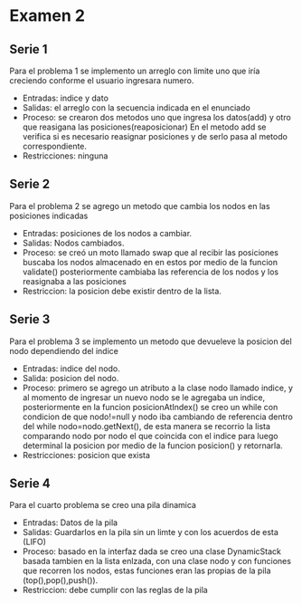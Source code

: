 Examen 2
=========

Serie 1
--------

Para el problema 1 se implemento un arreglo con limite uno que iría creciendo conforme el usuario ingresara numero.

* Entradas: indice y dato
* Salidas: el arreglo con la secuencia indicada en el enunciado
* Proceso: se crearon dos metodos uno que ingresa los datos(add) y otro que reasigana las posiciones(reaposicionar)
En el metodo add se verifica si es necesario reasignar posiciones y de serlo pasa al metodo correspondiente.
* Restricciones: ninguna

Serie 2
--------

Para el problema 2 se agrego un metodo que cambia los nodos en las posiciones indicadas

* Entradas: posiciones de los nodos a cambiar.
* Salidas: Nodos cambiados.
* Proceso: se creó un moto llamado swap que al recibir las posiciones buscaba los nodos almacenado en en estos
por medio de la funcion validate() posteriormente cambiaba las referencia de los nodos y los reasignaba a las posiciones
* Restriccion: la posicion debe existir dentro de la lista.

Serie 3
--------

Para el problema 3 se implemento un metodo que devueleve la posicion del nodo dependiendo del indice

* Entradas: indice del nodo.
* Salida: posicion del nodo.
* Proceso: primero se agrego un atributo a la clase nodo llamado indice, y al momento de ingresar un nuevo nodo se le agregaba
un indice, posteriormente en la funcion posicionAtIndex() se creo un while con condicion de que nodo!=null y nodo iba cambiando de referencia dentro del while nodo=nodo.getNext(), de esta manera se recorrio la lista comparando nodo por nodo el que coincida con
el indice para luego determinal la posicion por medio de la funcion posicion() y retornarla.
* Restricciones: posicion que exista

Serie 4
--------

Para el cuarto problema se creo una pila dinamica

* Entradas: Datos de la pila
* Salidas: Guardarlos en la pila sin un limte y con los acuerdos de esta (LIFO)
* Proceso: basado en la interfaz dada se creo una clase DynamicStack basada tambien en la lista enlzada, con una clase nodo y con funciones que recorren los nodos, estas funciones eran las propias de la pila (top(),pop(),push()).
* Restriccion: debe cumplir con las reglas de la pila

